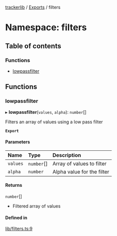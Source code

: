 [trackerlib](../README.md) / [Exports](../modules.md) / filters

# Namespace: filters

## Table of contents

### Functions

- [lowpassfilter](filters.md#lowpassfilter)

## Functions

### lowpassfilter

▸ **lowpassfilter**(`values`, `alpha`): `number`[]

Filters an array of values using a low pass filter

**`Export`**

#### Parameters

| Name | Type | Description |
| :------ | :------ | :------ |
| `values` | `number`[] | Array of values to filter |
| `alpha` | `number` | Alpha value for the filter |

#### Returns

`number`[]

- Filtered array of values

#### Defined in

[lib/filters.ts:9](https://github.com/florisporro/trackerlib/blob/47e5200/src/lib/filters.ts#L9)
